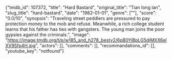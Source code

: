 {"tmdb_id": 107372, "title": "Hard Bastard", "original_title": "Tian long lan", "slug_title": "hard-bastard", "date": "1982-01-01", "genre": [""], "score": "0.0/10", "synopsis": "Traveling street peddlers are pressured to pay protection money to the mob and refuse. Meanwhile, a rich college student learns that his father has ties with gangsters. The young man joins the poor gypsies against the criminals.", "image": "https://image.tmdb.org/t/p/w185_and_h278_bestv2/6pB0YiBpLG5djMXX6elXV95fp4H.jpg", "actors": [], "comments": [], "recommandations_id": [], "youtube_key": "notfound"}
